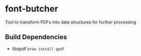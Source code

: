 # font-butcher
Tool to transform PDFs into data structures for further processing

## Build Dependencies

- libqpdf `brew install qpdf`
